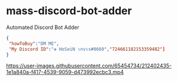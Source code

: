 # mass-discord-bot-adder
Automated Discord Bot Adder

 ```json
{
  "howToBuy":"DM ME",
  "My Discord ID":"✥ HoSeiN ιnvιѕ#0660","724661182153359482"]
}
```

https://user-images.githubusercontent.com/65454734/212402435-1e1a840a-f417-4539-9059-d473992ecbc3.mp4

